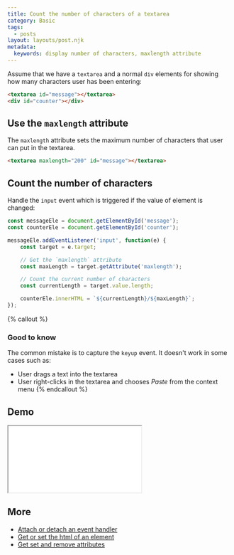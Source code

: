 ```yaml
---
title: Count the number of characters of a textarea
category: Basic
tags:
  - posts
layout: layouts/post.njk
metadata:
  keywords: display number of characters, maxlength attribute
---
```


Assume that we have a `textarea` and a normal `div` elements for showing how many characters user has been entering:

```html
<textarea id="message"></textarea>
<div id="counter"></div>
```

## Use the `maxlength` attribute

The `maxlength` attribute sets the maximum number of characters that user can put in the textarea.

```html
<textarea maxlength="200" id="message"></textarea>
```

## Count the number of characters

Handle the `input` event which is triggered if the value of element is changed:

```js
const messageEle = document.getElementById('message');
const counterEle = document.getElementById('counter');

messageEle.addEventListener('input', function(e) {
    const target = e.target;

    // Get the `maxlength` attribute
    const maxLength = target.getAttribute('maxlength');

    // Count the current number of characters
    const currentLength = target.value.length;

    counterEle.innerHTML = `${currentLength}/${maxLength}`;
});
```

{% callout %}
### Good to know

The common mistake is to capture the `keyup` event. It doesn't work in some cases such as:
* User drags a text into the textarea
* User right-clicks in the textarea and chooses _Paste_ from the context menu
{% endcallout %}

## Demo

<iframe src='/demo/count-the-number-of-characters-of-a-textarea/index.html'></iframe>

## More

* [Attach or detach an event handler](/attach-or-detach-an-event-handler)
* [Get or set the html of an element](/get-or-set-the-html-of-an-element)
* [Get set and remove attributes](/get-set-and-remove-attributes)